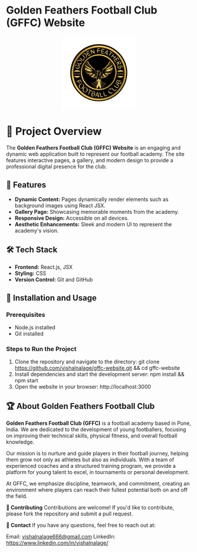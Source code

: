 # Golden Feathers Football Club (GFFC) Website


<p align="center">
  <img src="./public/Assets/Golden%20feathers%20logo%20latest.png" alt="Golden Feathers Football Club Logo" width="200">
</p>


# 📜 Project Overview

The **Golden Feathers Football Club (GFFC) Website** is an engaging and dynamic web application built to represent our football academy. The site features interactive pages, a gallery, and modern design to provide a professional digital presence for the club.

## 🌟 Features

- **Dynamic Content:** Pages dynamically render elements such as background images using React JSX.
- **Gallery Page:** Showcasing memorable moments from the academy.
- **Responsive Design:** Accessible on all devices.
- **Aesthetic Enhancements:** Sleek and modern UI to represent the academy's vision.

## 🛠️ Tech Stack

- **Frontend:** React.js, JSX
- **Styling:** CSS
- **Version Control:** Git and GitHub

## 🚀 Installation and Usage

### Prerequisites
- Node.js installed
- Git installed

### Steps to Run the Project
1. Clone the repository and navigate to the directory:
   git clone https://github.com/vishalnalage/gffc-website.git && cd gffc-website
2. Install dependencies and start the development server:
   npm install && npm start
3. Open the website in your browser:
   http://localhost:3000

## 🏆 About Golden Feathers Football Club

**Golden Feathers Football Club (GFFC)** is a football academy based in Pune, India. We are dedicated to the development of young footballers, focusing on improving their technical skills, physical fitness, and overall football knowledge.

Our mission is to nurture and guide players in their football journey, helping them grow not only as athletes but also as individuals. With a team of experienced coaches and a structured training program, we provide a platform for young talent to excel, in tournaments or personal development.

At GFFC, we emphasize discipline, teamwork, and commitment, creating an environment where players can reach their fullest potential both on and off the field.


**🤝 Contributing**
Contributions are welcome! If you'd like to contribute, please fork the repository and submit a pull request.

   
**📧 Contact**
If you have any questions, feel free to reach out at:

Email: vishalnalage666@gmail.com
LinkedIn: https://www.linkedin.com/in/vishalnalage/
